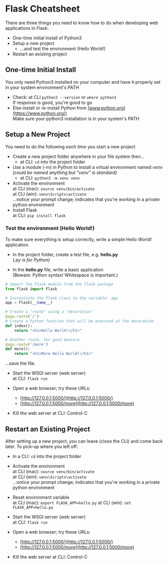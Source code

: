 # Flask Cheatsheet

There are three things you need to know how to do when developing web applications in Flask:

- One-time initial install of Python3
- Setup a new project
  - ...and test the environment (Hello World!)
- Restart an existing project

## One-time Initial Install

You only need Python3 installed on your computer and have it properly set in your system environment's PATH

- Check: at CLI `python3 --version` or `where python3`<br>If response is good, you're good to go
- Else install or re-install Python from [www.python.org](https://www.python.org/)<br>Make sure your python3 installation is in your system's PATH

## Setup a New Project

You need to do the following *each time* you start a new project

- Create a new project folder anywhere in your file system then...
  - at CLI: `cd` into the project folder
- Use a module (-m) in Python to install a virtual environment named *venv*<br>*(could be named anything but "venv" is standard)*
  - at CLI: `python3 -m venv venv`
- Activate the environment<br>at CLI (mac): `source venv/bin/activate`<br>
  at CLI (win): `venv\Scripts\activate`<br>
  ...notice your prompt change; indicates that you're working in a private python environment 
- Install Flask<br>
  at CLI: `pip install flask`

### Test the environment (Hello World!)

To make sure everything is setup correctly, write a simple Hello World! application.

- In the project folder, create a test file, e.g. **hello.py**<br>*(.py is for Python)*

- In the **hello.py** file, write a basic application<br>(Beware: Python syntax! Whitespace is important.)

```python
# Import the Flask module from the flask package
from flask import Flask

# Instantiate the Flask class to the variable: app
app = Flask(__name__)

# Create a "route" using a "decoration"
@app.route('/')
# Create a Python function that will be executed at the decoration
def index():
	return "<h1>Hello World!</h1>"

# Another route, for good measure
@app.route('/more')
def more():
	return "<h1>More Hello World!</h1>"
```

...save the file.

- Start the WSGI server (web server)<br>
  at CLI: `flask run`

- Open a web browser; try​ these URLs:
  - [http://127.0.0.1:5000/](http://127.0.0.1:5000/)
  - [http://127.0.0.1:5000/more](http://127.0.0.1:5000/more)
- Kill the web server
  at CLI: Control-C

## Restart an Existing Project

After setting up a new project, you can leave (close the CLI) and come back later.  To pick-up where you left off:

- In a CLI: `cd` into the project folder
- Activate the environment<br>at CLI (mac): `source venv/bin/activate`<br>
  at CLI (win): `venv\Scripts\activate`<br>
  ...notice your prompt change; indicates that you're working in a private python environment
- Reset environment variable<br>
  at CLI (mac): `export FLASK_APP=hello.py`
  at CLI (win): `set FLASK_APP=hello.py`

- Start the WSGI server (web server)<br>
  at CLI: `flask run`

- Open a web browser; try​ these URLs:
  - [http://127.0.0.1:5000/](http://127.0.0.1:5000/)
  - [http://127.0.0.1:5000/more](http://127.0.0.1:5000/more)
- Kill the web server
  at CLI: Control-C